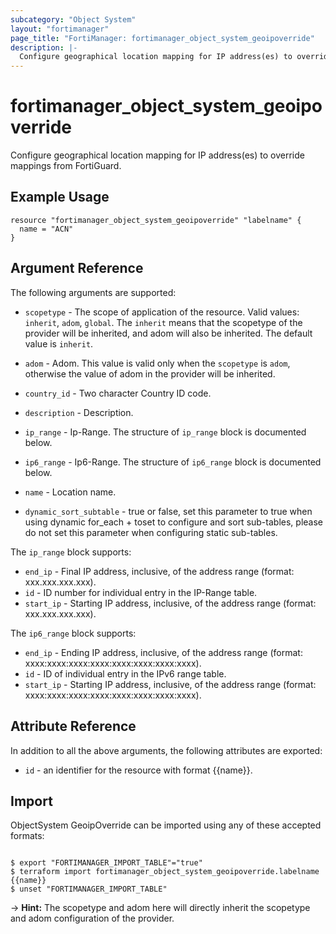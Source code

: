 ```yaml
---
subcategory: "Object System"
layout: "fortimanager"
page_title: "FortiManager: fortimanager_object_system_geoipoverride"
description: |-
  Configure geographical location mapping for IP address(es) to override mappings from FortiGuard.
---
```


# fortimanager_object_system_geoipoverride
Configure geographical location mapping for IP address(es) to override mappings from FortiGuard.

## Example Usage

```hcl
resource "fortimanager_object_system_geoipoverride" "labelname" {
  name = "ACN"
}
```

## Argument Reference


The following arguments are supported:

* `scopetype` - The scope of application of the resource. Valid values: `inherit`, `adom`, `global`. The `inherit` means that the scopetype of the provider will be inherited, and adom will also be inherited. The default value is `inherit`.
* `adom` - Adom. This value is valid only when the `scopetype` is `adom`, otherwise the value of adom in the provider will be inherited.

* `country_id` - Two character Country ID code.
* `description` - Description.
* `ip_range` - Ip-Range. The structure of `ip_range` block is documented below.
* `ip6_range` - Ip6-Range. The structure of `ip6_range` block is documented below.
* `name` - Location name.
* `dynamic_sort_subtable` - true or false, set this parameter to true when using dynamic for_each + toset to configure and sort sub-tables, please do not set this parameter when configuring static sub-tables.

The `ip_range` block supports:

* `end_ip` - Final IP address, inclusive, of the address range (format: xxx.xxx.xxx.xxx).
* `id` - ID number for individual entry in the IP-Range table.
* `start_ip` - Starting IP address, inclusive, of the address range (format: xxx.xxx.xxx.xxx).

The `ip6_range` block supports:

* `end_ip` - Ending IP address, inclusive, of the address range (format: xxxx:xxxx:xxxx:xxxx:xxxx:xxxx:xxxx:xxxx).
* `id` - ID of individual entry in the IPv6 range table.
* `start_ip` - Starting IP address, inclusive, of the address range (format: xxxx:xxxx:xxxx:xxxx:xxxx:xxxx:xxxx:xxxx).


## Attribute Reference

In addition to all the above arguments, the following attributes are exported:
* `id` - an identifier for the resource with format {{name}}.

## Import

ObjectSystem GeoipOverride can be imported using any of these accepted formats:
```

$ export "FORTIMANAGER_IMPORT_TABLE"="true"
$ terraform import fortimanager_object_system_geoipoverride.labelname {{name}}
$ unset "FORTIMANAGER_IMPORT_TABLE"
```
-> **Hint:** The scopetype and adom here will directly inherit the scopetype and adom configuration of the provider.
